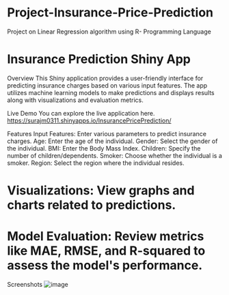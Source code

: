 # Project-Insurance-Price-Prediction
Project on Linear Regression algorithm using R- Programming Language 

# Insurance Prediction Shiny App
Overview
This Shiny application provides a user-friendly interface for predicting insurance charges based on various input features. The app utilizes machine learning models to make predictions and displays results along with visualizations and evaluation metrics.

Live Demo
You can explore the live application here. 
https://surajm0311.shinyapps.io/InsurancePricePrediction/

Features
Input Features: Enter various parameters to predict insurance charges.
Age: Enter the age of the individual.
Gender: Select the gender of the individual.
BMI: Enter the Body Mass Index.
Children: Specify the number of children/dependents.
Smoker: Choose whether the individual is a smoker.
Region: Select the region where the individual resides.
# Visualizations: View graphs and charts related to predictions.
# Model Evaluation: Review metrics like MAE, RMSE, and R-squared to assess the model's performance.
Screenshots
![image](https://github.com/user-attachments/assets/ff7a0efc-5703-466d-a5f1-beb9e6068d52)

